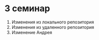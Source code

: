 # 3 семинар
1. Изменения из локального репозитория
2. Изменения из удаленного репозитория
3. Изменение Андрея

